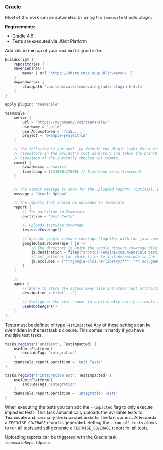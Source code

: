
### Gradle

Most of the work can be automated by using the `teamscale` Gradle plugin.

**Requirements:**
 - Gradle 4.6
 - Tests are executed via JUnit Platform

Add this to the top of your root `build.gradle` file.
```groovy
buildscript {
	repositories {
    mavenCentral()
		maven { url 'https://share.cqse.eu/public/maven/' }
	}
	dependencies {
		classpath 'com.teamscale:teamscale-gradle-plugin:0.4.14'
	}
}

apply plugin: 'teamscale'

teamscale {
    server {
        url = 'https://mycompany.com/teamscale/'
        userName = 'build'
        userAccessToken = '7fa5.....'
        project = 'example-project-id'
    }

    // The following is optional. By default the plugin looks for a git
    // repository in the project's root directory and takes the branch and
    // timestamp of the currently checked out commit.
    commit {
        branchName = 'master'
        timestamp = 1521800427000L // Timestamp in milliseconds
    }
    

    // The commit message to show for the uploaded reports (optional, Default: 'Gradle Upload')
    message = 'Gradle Upload'

    // The reports that should be uploaded to Teamscale
    report {
        // The partition in Teamscale
        partition = 'Unit Tests'
        
        // Uploads testwise coverage
        testwiseCoverage()
        
        // Uploads google closure coverage (together with the java coverage) as testwise coverage
        googleClosureCoverage { js ->
            // The directory in which the google closure coverage files reside after the test
            js.destination = files("$rootDir/engine/com.teamscale.test/ui-test-coverage")
            // Ant patterns for which files to include/exclude in the final report
            js.excludes = ["**/google-closure-library/**", "**.soy.generated.js", "soyutils_usegoog.js"]
        }
    }
    
    //
    agent {
        // Where to store the JaCoCo exec file and other test artifacts (Optional)
        destination = file("...")
        
        // Configures the test runner to additionally notify a remote agent
        useRemoteAgent()
    }
}
```

Tests must be defined of type `TestImpacted`
Any of those settings can be overridden in the test task's closure. This comes in handy if you have multiple test tasks.

```groovy
tasks.register('unitTest', TestImpacted) {
    useJUnitPlatform {
        excludeTags 'integration'
    }
    teamscale.report.partition = 'Unit Tests'
}

tasks.register('integrationTest', TestImpacted) {
    useJUnitPlatform {
        includeTags 'integration'
    }
    teamscale.report.partition = 'Integration Tests'
}
```

When executing the tests you can add the `--impacted` flag to only execute impacted tests.
This task automatically uploads the available tests to Teamscale and runs only the impacted tests for the last commit.
Afterwards a `TESTWISE_COVERAGE` report is generated. Setting the `--run-all-tests` allows to run all tests and still generate a `TESTWISE_COVERAGE` report for all tests.

Uploading reports can be triggered with the Gradle task `teamscaleReportUpload`.
